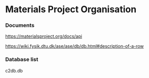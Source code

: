 # Materials Project Organisation

### Documents

https://materialsproject.org/docs/api

https://wiki.fysik.dtu.dk/ase/ase/db/db.html#description-of-a-row

### Database list

c2db.db